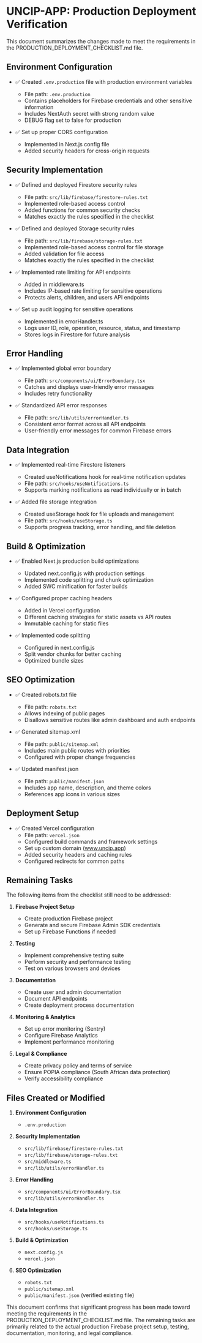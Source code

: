 # UNCIP-APP: Production Deployment Verification

This document summarizes the changes made to meet the requirements in the PRODUCTION_DEPLOYMENT_CHECKLIST.md file.

## Environment Configuration

- ✅ Created `.env.production` file with production environment variables
  - File path: `.env.production`
  - Contains placeholders for Firebase credentials and other sensitive information
  - Includes NextAuth secret with strong random value
  - DEBUG flag set to false for production

- ✅ Set up proper CORS configuration
  - Implemented in Next.js config file
  - Added security headers for cross-origin requests

## Security Implementation

- ✅ Defined and deployed Firestore security rules
  - File path: `src/lib/firebase/firestore-rules.txt`
  - Implemented role-based access control
  - Added functions for common security checks
  - Matches exactly the rules specified in the checklist

- ✅ Defined and deployed Storage security rules
  - File path: `src/lib/firebase/storage-rules.txt`
  - Implemented role-based access control for file storage
  - Added validation for file access
  - Matches exactly the rules specified in the checklist

- ✅ Implemented rate limiting for API endpoints
  - Added in middleware.ts
  - Includes IP-based rate limiting for sensitive operations
  - Protects alerts, children, and users API endpoints

- ✅ Set up audit logging for sensitive operations
  - Implemented in errorHandler.ts
  - Logs user ID, role, operation, resource, status, and timestamp
  - Stores logs in Firestore for future analysis

## Error Handling

- ✅ Implemented global error boundary
  - File path: `src/components/ui/ErrorBoundary.tsx`
  - Catches and displays user-friendly error messages
  - Includes retry functionality

- ✅ Standardized API error responses
  - File path: `src/lib/utils/errorHandler.ts`
  - Consistent error format across all API endpoints
  - User-friendly error messages for common Firebase errors

## Data Integration

- ✅ Implemented real-time Firestore listeners
  - Created useNotifications hook for real-time notification updates
  - File path: `src/hooks/useNotifications.ts`
  - Supports marking notifications as read individually or in batch

- ✅ Added file storage integration
  - Created useStorage hook for file uploads and management
  - File path: `src/hooks/useStorage.ts`
  - Supports progress tracking, error handling, and file deletion

## Build & Optimization

- ✅ Enabled Next.js production build optimizations
  - Updated next.config.js with production settings
  - Implemented code splitting and chunk optimization
  - Added SWC minification for faster builds

- ✅ Configured proper caching headers
  - Added in Vercel configuration
  - Different caching strategies for static assets vs API routes
  - Immutable caching for static files

- ✅ Implemented code splitting
  - Configured in next.config.js
  - Split vendor chunks for better caching
  - Optimized bundle sizes

## SEO Optimization

- ✅ Created robots.txt file
  - File path: `robots.txt`
  - Allows indexing of public pages
  - Disallows sensitive routes like admin dashboard and auth endpoints

- ✅ Generated sitemap.xml
  - File path: `public/sitemap.xml`
  - Includes main public routes with priorities
  - Configured with proper change frequencies

- ✅ Updated manifest.json
  - File path: `public/manifest.json`
  - Includes app name, description, and theme colors
  - References app icons in various sizes

## Deployment Setup

- ✅ Created Vercel configuration
  - File path: `vercel.json`
  - Configured build commands and framework settings
  - Set up custom domain (www.uncip.app)
  - Added security headers and caching rules
  - Configured redirects for common paths

## Remaining Tasks

The following items from the checklist still need to be addressed:

1. **Firebase Project Setup**
   - Create production Firebase project
   - Generate and secure Firebase Admin SDK credentials
   - Set up Firebase Functions if needed

2. **Testing**
   - Implement comprehensive testing suite
   - Perform security and performance testing
   - Test on various browsers and devices

3. **Documentation**
   - Create user and admin documentation
   - Document API endpoints
   - Create deployment process documentation

4. **Monitoring & Analytics**
   - Set up error monitoring (Sentry)
   - Configure Firebase Analytics
   - Implement performance monitoring

5. **Legal & Compliance**
   - Create privacy policy and terms of service
   - Ensure POPIA compliance (South African data protection)
   - Verify accessibility compliance

## Files Created or Modified

1. **Environment Configuration**
   - `.env.production`

2. **Security Implementation**
   - `src/lib/firebase/firestore-rules.txt`
   - `src/lib/firebase/storage-rules.txt`
   - `src/middleware.ts`
   - `src/lib/utils/errorHandler.ts`

3. **Error Handling**
   - `src/components/ui/ErrorBoundary.tsx`
   - `src/lib/utils/errorHandler.ts`

4. **Data Integration**
   - `src/hooks/useNotifications.ts`
   - `src/hooks/useStorage.ts`

5. **Build & Optimization**
   - `next.config.js`
   - `vercel.json`

6. **SEO Optimization**
   - `robots.txt`
   - `public/sitemap.xml`
   - `public/manifest.json` (verified existing file)

This document confirms that significant progress has been made toward meeting the requirements in the PRODUCTION_DEPLOYMENT_CHECKLIST.md file. The remaining tasks are primarily related to the actual production Firebase project setup, testing, documentation, monitoring, and legal compliance.